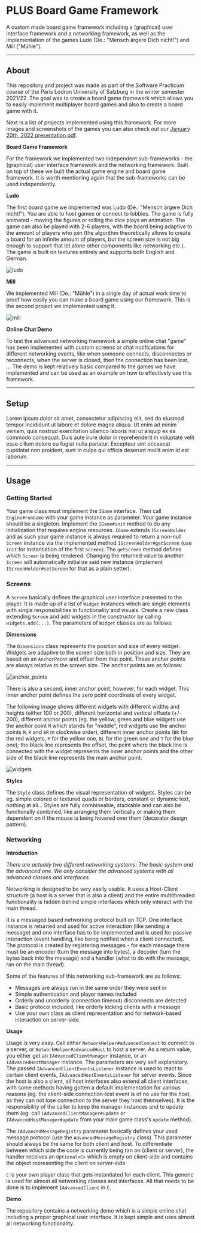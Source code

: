 # PLUS Board Game Framework

A custom made board game framework including a (graphical) user interface framework and a networking framework, as well as the implementation of the games Ludo (De.: "Mensch ärgere Dich nicht!") and Mill ("Mühle").

---

## About

This repository and project was made as part of the Software Practicum course of the Paris Lodron University of Salzburg in the winter semester 2021/22. The goal was to create a board game framework which allows you to easily implement multiplayer board games and also to create a board game with it.

Next is a list of projects implemented using this framework. For more images and screenshots of the games you can also check out our [January 20th, 2022 presentation pdf](https://github.com/CAS-ual-TY/plus-board-game-framework/blob/main/presentation_jan_20_2022.pdf).

**Board Game Framework**

For the framework we implemented two independent sub-frameworks - the (graphical) user interface framework and the networking framework. Built on top of these we built the actual game engine and board game framework. It is worth mentioning again that the sub-frameworks can be used independently.

**Ludo**

The first board game we implemented was Ludo (De.: "Mensch ärgere Dich nicht!"). You are able to host games or connect to lobbies. The game is fully animated - moving the figures or rolling the dice plays an animation. The game can also be played with 2-6 players, with the board being adaptive to the amount of players who join (the algorithm theoretically allows to create a board for an infinite amount of players, but the screen size is not big enough to support that let alone other components like networking etc.). The game is built on textures entirely and supports both English and German.

![ludo](https://user-images.githubusercontent.com/41904979/152607421-5371831d-1b42-41a0-a6c3-9ca67ee5b971.png)

**Mill**

We implemented Mill (De.: "Mühle") in a single day of actual work time to proof how easily you can make a board game using our framework. This is the second project we implemented using it.

![mill](https://user-images.githubusercontent.com/41904979/152607434-3801c0e3-79ef-48ee-a3ad-404edaa4503a.png)

**Online Chat Demo**

To test the advanced networking framework a simple online chat "game" has been implemented with custom screens or chat notifications for different networking events, like when someone connects, disconnectes or reconnects, when the server is closed, then the connection has been lost, ... The demo is kept relatively basic compared to the games we have implemented and can be used as an example on how to effectively use this framework.

---

## Setup

Lorem ipsum dolor sit amet, consectetur adipiscing elit, sed do eiusmod tempor incididunt ut labore et dolore magna aliqua. Ut enim ad minim veniam, quis nostrud exercitation ullamco laboris nisi ut aliquip ex ea commodo consequat. Duis aute irure dolor in reprehenderit in voluptate velit esse cillum dolore eu fugiat nulla pariatur. Excepteur sint occaecat cupidatat non proident, sunt in culpa qui officia deserunt mollit anim id est laborum.

---

## Usage

### Getting Started

Your game class must implement the `IGame` interface. Then call `Engine#runGame` with your game instance as parameter. Your game instance should be a singleton. Implement the `IGame#init` method to do any initialization that requires engine resources. `IGame` extends `IScreenHolder` and as such your game instance is always required to return a non-null `Screen` instance via the implemented method `IScreenHolder#getScreen` (use `init` for instantiation of the first `Screen`). The `getScreen` method defines which `Screen` is being rendered. Changing the returned value to another `Screen` will automatically initialize said new instance (implement `IScreenHolder#setScreen` for that as a plain setter).

### Screens

A `Screen` basically defines the graphical user interface presented to the player. It is made up of a list of `Widget` instances which are single elements with single responsibilities in functionality and visuals. Create a new class extending `Screen` and add widgets in the constructor by calling `widgets.add(...)`. The parameters of `Widget` classes are as follows:

**Dimensions**

The `Dimensions` class represents the position and size of every widget. Widgets are adaptive to the screen size both in position and size. They are based on an `AnchorPoint` and offset from that point. These anchor points are always relative to the screen size. The anchor points are as follows:

![anchor_points](https://user-images.githubusercontent.com/41904979/152374529-2b61b445-87bd-4bc0-bb0f-062d4cbd3870.png)

There is also a second, inner anchor point, however, for each widget. This inner anchor point defines the zero point coordinate of every widget.

The following image shows different widgets with different widths and heights (either 100 or 200), different horizontal and vertical offsets (+/- 200), different anchor points (eg. the yellow, green and blue widgets use the anchor point `M` which stands for "middle", red widgets use the anchor points `M`, `R` and `BR` in clockwise order), different inner anchor points (`BR` for the red widgets, `M` for the yellow one, `BL` for the green one and `T` for the blue one); the black line represents the offset, the point where the black line is connected with the widget represents the inner anchor points and the other side of the black line represents the main anchor point:

![widgets](https://user-images.githubusercontent.com/41904979/152374578-31287968-5e59-457d-96aa-68587c044d0a.png)

**Styles**

The `Style` class defines the visual representation of widgets. Styles can be eg. simple colored or textured quads or borders, constant or dynamic text, nothing at all... Styles are fully combineable, stackable and can also be functionally combined, like arranging them vertically or making them dependent on if the mouse is being hovered over them (decorator design pattern).

### Networking

**Introduction**

*There are actually two different networking systems: The basic system and the advanced one. We only consider the advanced systems with all advanced classes and interfaces.*

Networking is designed to be very easily usable. It uses a Host-Client structure (a host is a server that is also a client) and the entire multithreaded functionality is hidden behind simple interfaces which only interact with the main thread.

It is a messaged based networking protocol built on TCP. One interface instance is returned and used for active interaction (like sending a message) and one interface has to be implemented and is used for passive interaction (event handling, like being notified when a client connected). The protocol is created by registering messages - for each message there must be an encoder (turn the message into bytes), a decoder (turn the bytes back into the message) and a handler (what to do with the message, ran on the main thread).

Some of the features of this networking sub-framework are as follows:
- Messages are always run in the same order they were sent in
- Simple authentication and player names included
- Orderly and unorderly (connection timeout) disconnects are detected
- Basic protocol included, like orderly kicking clients with a message
- Use your own class as client representation and for network-based interaction on server-side

**Usage**

Usage is very easy. Call either `NetworkHelper#advancedConnect` to connect to a server, or `NetworkHelper#advancedHost` to host a server. As a return value, you either get an `IAdvancedClientManager` instance, or an `IAdvancedHostManager` instance. The parameters are very self explanatory. The passed `IAdvancedClientEventsListener` instance is used to react to certain client events, `IAdvancedHostEventsListener` for server events. Since the host is also a client, all host interfaces also extend all client interfaces, with some methods having gotten a default implementation for various reasons (eg. the client-side connection-lost event is of no use for the host, as they can not lose connection to the server they host themselves). It is the responsibility of the caller to keep the manager instances and to update them (eg. call `IAdvancedClientManager#update` or `IAdvancedHostManager#update` from your main game class's `update` method).

The `IAdvancedMessageRegistry` parameter basically defines your used message protocol (use the `AdvancedMessageRegistry` class). This parameter should always be the same for both client and host. To differentiate between which side the code is currently being ran on (client or server), the handler receives an `Optional<C>` which is empty on client-side and contains the object representing the client on server-side.

`C` is your own player class that gets instantiated for each client. This generic is used for almost all networking classes and interfaces. All that needs to be done is to implement `IAdvancedClient` in `C`.

**Demo**

The repository contains a networking demo which is a simple online chat including a proper graphical user interface. It is kept simple and uses almost all networking functionality.
